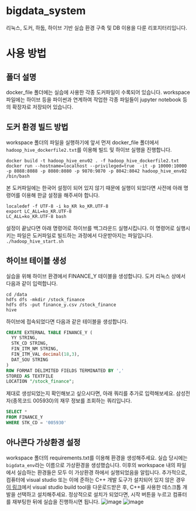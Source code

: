 # bigdata_system
리눅스, 도커, 하둡, 하이브 기반 실습 환경 구축 및 DB 이용을 다룬 리포지터리입니다.
# 사용 방법
## 폴더 설명
docker_file 폴더에는 실습에 사용한 각종 도커파일이 수록되어 있습니다. workspace 파일에는 하이브 등을 파이썬과 연계하여 작업한 각종 파일들이 jupyter notebook 등의 확장자로 저장되어 있습니다.

## 도커 환경 빌드 방법
workspace 폴더의 파일을 실행하기에 앞서 먼저 docker_file 폴더에서 `hadoop_hive_dockerfile2.txt`를 이용해 빌드 및 하이브 실행을 진행합니다.  
```
docker build -t hadoop_hive_env02 . -f hadoop_hive_dockerfile2.txt
docker run --hostname=localhost --privileged=true  -it -p 10000:10000 -p 8088:8088 -p 8080:8080 -p 9870:9870 -p 8042:8042 hadoop_hive_env02 /bin/bash
```

본 도커파일에는 한국어 설정이 되어 있지 않기 때문에 실행이 되었다면 사전에 아래 명령어를 이용해 한글 설정을 해주셔야 합니다.
```
localedef -f UTF-8 -i ko_KR ko_KR.UTF-8
export LC_ALL=ko_KR.UTF-8
LC_ALL=ko_KR.UTF-8 bash
```
설정이 끝났다면 아래 명령어로 하이브를 백그라운드 실행시킵니다. 이 명령어로 실행시키는 파일은 도커파일로 빌드하는 과정에서 다운받아지는 파일입니다.
`./hadoop_hive_start.sh`  
## 하이브 테이블 생성
실습을 위해 하이브 환경에서 FINANCE_Y 테이블을 생성합니다. 도커 리눅스 상에서 다음과 같이 입력합니다.
```
cd /data
hdfs dfs -mkdir /stock_finance
hdfs dfs -put finance_y.csv /stock_finance
hive
```
하이브에 접속되었다면 다음과 같은 테이블을 생성합니다.
```SQL
CREATE EXTERNAL TABLE FINANCE_Y (
  YY STRING,
  STK_CD STRING,
  FIN_ITM_NM STRING,
  FIN_ITM_VAL decimal(18,3),
  DAT_SOU STRING
) 
ROW FORMAT DELIMITED FIELDS TERMINATED BY ','
STORED AS TEXTFILE
LOCATION "/stock_finance";
```
제대로 생성되었는지 확인해보고 싶으시다면, 아래 쿼리를 추가로 입력해보세요. 삼성전자(종목코드 005930)의 재무 정보를 조회하는 쿼리입니다.
```SQL
SELECT *
FROM FINANCE_Y
WHERE STK_CD = '005930'
```
## 아나콘다 가상환경 설정
workspace 폴더의 requirements.txt를 이용해 환경을 생성해주세요. 실습 당시에는 `bigdata_env`라는 이름으로 가상환경을 생성했습니다. 이후의 workspace 내의 파일에서 실습하는 환경들은 모두 이 가상환경 하에서 실행되었음을 알립니다.
추가적으로, 컴퓨터에 visual studio 또는 이에 준하는 C++ 개발 도구가 설치되어 있지 않은 경우 [이 링크](https://visualstudio.microsoft.com/ko/visual-cpp-build-tools/)에서 visual studio build tool을 다운로드받은 후, C++를 사용한 데스크톱 개발을 선택하고 설치해주세요.
정상적으로 설치가 되었다면, 시작 버튼을 누르고 컴퓨터를 재부팅한 뒤에 실습을 진행하시면 됩니다.
![image](https://github.com/tjkpolisher/bigdata_system/assets/80250150/b6efc316-cc69-4563-8aae-ad15aa5fca9d)
![image](https://github.com/tjkpolisher/bigdata_system/assets/80250150/5ba78ec7-69f1-42ff-82ba-f01845937455)
